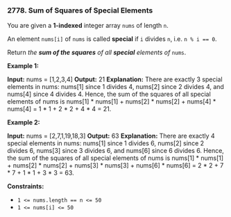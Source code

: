 ### 2778\. Sum of Squares of Special Elements

You are given a **1-indexed** integer array `nums` of length `n`.

An element `nums[i]` of `nums` is called **special** if `i` divides `n`, i.e. `n % i == 0`.

Return _the **sum of the squares** of all **special** elements of_ `nums`.

**Example 1:**

**Input:** nums = \[1,2,3,4\]
**Output:** 21
**Explanation:** There are exactly 3 special elements in nums: nums\[1\] since 1 divides 4, nums\[2\] since 2 divides 4, and nums\[4\] since 4 divides 4. 
Hence, the sum of the squares of all special elements of nums is nums\[1\] \* nums\[1\] + nums\[2\] \* nums\[2\] + nums\[4\] \* nums\[4\] = 1 \* 1 + 2 \* 2 + 4 \* 4 = 21.  

**Example 2:**

**Input:** nums = \[2,7,1,19,18,3\]
**Output:** 63
**Explanation:** There are exactly 4 special elements in nums: nums\[1\] since 1 divides 6, nums\[2\] since 2 divides 6, nums\[3\] since 3 divides 6, and nums\[6\] since 6 divides 6. 
Hence, the sum of the squares of all special elements of nums is nums\[1\] \* nums\[1\] + nums\[2\] \* nums\[2\] + nums\[3\] \* nums\[3\] + nums\[6\] \* nums\[6\] = 2 \* 2 + 7 \* 7 + 1 \* 1 + 3 \* 3 = 63. 

**Constraints:**

*   `1 <= nums.length == n <= 50`
*   `1 <= nums[i] <= 50`
